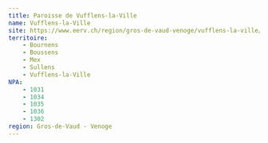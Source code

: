 ```yaml
---
title: Paroisse de Vufflens-la-Ville
name: Vufflens-la-Ville
site: https://www.eerv.ch/region/gros-de-vaud-venoge/vufflens-la-ville/accueil
territoire:
    - Bournens
    - Boussens
    - Mex
    - Sullens
    - Vufflens-la-Ville
NPA:
    - 1031
    - 1034
    - 1035
    - 1036
    - 1302
region: Gros-de-Vaud - Venoge
---
```

